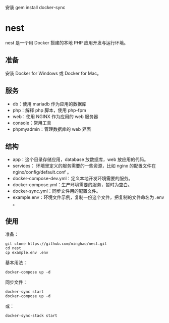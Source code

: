 安装 gem install docker-sync

# nest

nest 是一个用 Docker 搭建的本地 PHP 应用开发与运行环境。

## 准备

安装 Docker for Windows 或 Docker for Mac。

## 服务

* db：使用 mariadb 作为应用的数据库
* php：解释 php 脚本，使用 php-fpm
* web：使用 NGINX 作为应用的 web 服务器
* console：常用工具
* phpmyadmin：管理数据库的 web 界面

## 结构

* app：这个目录存储应用，database 放数据库，web 放应用的代码。
* services： 环境里定义的服务需要的一些资源，比如 nginx 的配置文件在 nginx/config/default.conf 。
* docker-compose-dev.yml：定义本地开发环境需要的服务。
* docker-compose.yml：生产环境需要的服务，暂时为空白。
* docker-sync.yml：同步文件用的配置文件。
* example.env：环境文件示例，复制一份这个文件，把复制的文件命名为 .env 。

## 使用

准备：

```
git clone https://github.com/ninghao/nest.git
cd nest
cp example.env .env
```

基本用法：

```
docker-compose up -d
```

同步文件：

```
docker-sync start
docker-compose up -d
```

或：

```
docker-sync-stack start
```
